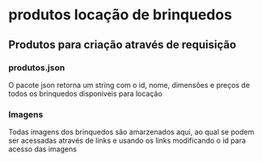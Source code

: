 # produtos locação de brinquedos

<h2>Produtos para criação através de requisição</h2>

<h3>produtos.json</h3>

O pacote json retorna um string com o id, nome, dimensões e preços de todos os brinquedos disponiveis para locação

<h3>Imagens</h3>

Todas imagens dos brinquedos são amarzenados aqui, ao qual se podem ser acessadas através de links e usando os links modificando o id para acesso das imagens
